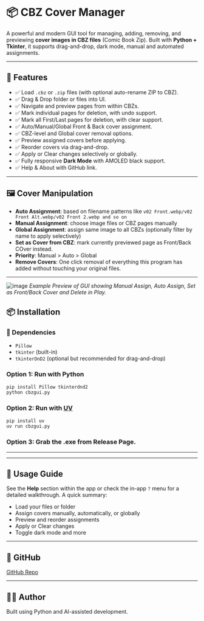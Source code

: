 # 📦 CBZ Cover Manager

A powerful and modern GUI tool for managing, adding, removing, and previewing **cover images in CBZ files** (Comic Book Zip). Built with **Python + Tkinter**, it supports drag-and-drop, dark mode, manual and automated assignments.

---

## 🚀 Features

- ✅ Load `.cbz` or `.zip` files (with optional auto-rename ZIP to CBZ).
- ✅ Drag & Drop folder or files into UI.
- ✅ Navigate and preview pages from within CBZs.
- ✅ Mark individual pages for deletion, with undo support.
- ✅ Mark all First/Last pages for deletion, with clear support.
- ✅ Auto/Manual/Global Front & Back cover assignment.
- ✅ CBZ-level and Global cover removal options.
- ✅ Preview assigned covers before applying.
- ✅ Reorder covers via drag-and-drop.
- ✅ Apply or Clear changes selectively or globally.
- ✅ Fully responsive **Dark Mode** with AMOLED black support.
- ✅ Help & About with GitHub link.

---

## 🖼️ Cover Manipulation

- **Auto Assignment**: based on filename patterns like `v02 Front.webp/v02 Front Alt.webp/v02 Front 2.webp and so on`
- **Manual Assignment**: choose image files or CBZ pages manually
- **Global Assignment**: assign same image to all CBZs (optionally filter by name to apply selectively)
- **Set as Cover from CBZ**: mark currently previewed page as Front/Back COver instead.
- **Priority**: Manual > Auto > Global
- **Remove Covers**: One click removal of everything this program has added without touching your original files.

---
![image](https://github.com/user-attachments/assets/1ace9cb9-5436-4c15-a0df-7e2a852d020c)
_Example Preview of GUI showing Manual Assign, Auto Assign, Set as Front/Back Cover and Delete in Play._

## 📦 Installation

### 🧪 Dependencies

- `Pillow`
- `tkinter` (built-in)
- `tkinterDnD2` (optional but recommended for drag-and-drop)

### Option 1: Run with Python

```bash
pip install Pillow tkinterdnd2
python cbzgui.py
```

### Option 2: Run with [UV](https://github.com/astral-sh/uv)

```bash
pip install uv
uv run cbzgui.py
```
### Option 3: Grab the .exe from Release Page.
---

---

## 📖 Usage Guide

See the **Help** section within the app or check the in-app `?` menu for a detailed walkthrough. A quick summary:

- Load your files or folder
- Assign covers manually, automatically, or globally
- Preview and reorder assignments
- Apply or Clear changes
- Toggle dark mode and more

---

## 🔗 GitHub

[GitHub Repo](https://github.com/Ark1369/CBZ-Cover-Manager)

---

## 🧑‍💻 Author

Built using Python and AI-assisted development.
